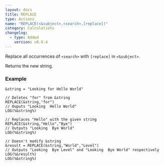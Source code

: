 ```yaml
---
layout: docs
title: REPLACE
type: Actions
name: "REPLACE(<&subject>,<search>,[replace])"
category: Calculations
changelog:
  - type: Added
    version: v0.9.4
---
```

Replace all occurrences of `<search>` with `[replace]` in `<&subject>`.

Returns the new string.

### Example
```
&string = "Looking for Hello World"

// Deletes "for" from &string
REPLACE(&string,"for")
// Ouputs "Looking  Hello World"
LOG(%&string%)

// Replaces "Hello" with the given string
REPLACE(&string,"Hello","Bye")
// Outputs "Looking  Bye World"
LOG(%&string%)

// Doesn't modify &string
&result = REPLACE(&string,"World","Level")
// Outputs "Looking  Bye Level" and "Looking  Bye World" respectively
LOG(%&result%)
LOG(%&string%)
```
